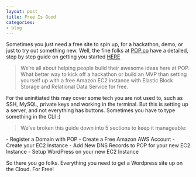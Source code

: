 ```yaml
---
layout: post
title: Free Is Good
categories:
- blog
---
```


Sometimes you just need a free site to spin up, for a hackathon, demo, or just to try out something new. Well, the fine folks at [POP.co](https://pop.co/) have a detailed, step by step guide on getting you started [HERE](https://pop.co/blog/setup-hosted-wordpress-amazon-aws-free/)

<blockquote>We’re all about helping people build their awesome ideas here at POP. What better way to kick off a hackathon or build an MVP than setting yourself up with a free Amazon EC2 instance with Elastic Block Storage and Relational Data Service for free.</blockquote>

For the uninitiated this may cover some tech you are not used to, such as SSH, MySQL, private keys and working in the terminal. But this is setting up a server, and not everything has buttons. Sometimes you have to type something in the CLI :)

<blockquote>We’ve broken this guide down into 5 sections to keep it manageable:</blockquote>
- Register a Domain with POP
- Create a Free Amazon AWS Account
- Create your EC2 Instance
- Add New DNS Records to POP for your new EC2 Instance
- Setup WordPress on your new EC2 Instance

So there you go folks. Everything you need to get a Wordpress site up on the Cloud. For Free!
